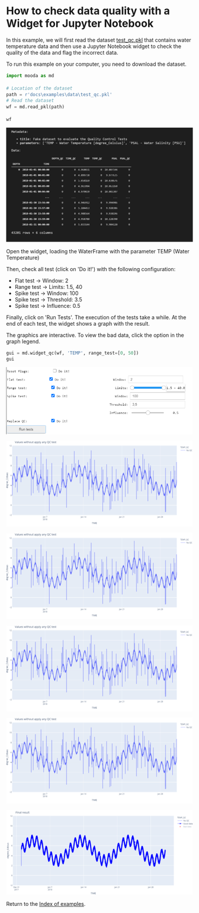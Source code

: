 # How to check data quality with a Widget for Jupyter Notebook

In this example, we will first read the dataset [test_qc.pkl](https://github.com/rbardaji/mooda/blob/master/docs/examples/data/test_qc.pkl) that contains water temperature data and then use a Jupyter Notebook widget to check the quality of the data and flag the incorrect data.

To run this example on your computer, you need to download the dataset.

```python
import mooda as md

# Location of the dataset
path = r'docs\examples\data\test_qc.pkl'
# Read the dataset
wf = md.read_pkl(path)

wf
```

![Output wf](img_examples/qc_widget-output_wf.png)

Open the widget, loading the WaterFrame with the parameter TEMP (Water Temperature)

Then, check all test (click on 'Do it!') with the following configuration:

* Flat test -> Window: 2
* Range test -> Limits: 1.5, 40
* Spike test -> Window: 100
* Spike test -> Threshold: 3.5
* Spike test -> Influence: 0.5 

Finally, click on 'Run Tests'. The execution of the tests take a while. At the end of each test, the widget shows a graph with the result.

The graphics are interactive. To view the bad data, click the option in the graph legend.

```python
gui = md.widget_qc(wf, 'TEMP', range_test=[0, 50])
gui
```

![QC Widget](img_examples/qc_widget-widget.png)

![Run test Plot 1](img_examples/qc_widget-plot1.png)

![Run test Plot 2](img_examples/qc_widget-plot1.png)

![Run test Plot 3](img_examples/qc_widget-plot1.png)

![Run test Plot 4](img_examples/qc_widget-plot1.png)

![Run test Plot 5](img_examples/qc_widget-plot5.png)

Return to the [Index of examples](index_examples.md).
